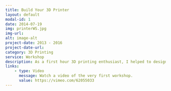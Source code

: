 ```yaml
---
title: Build Your 3D Printer
layout: default
modal-id: 1
date: 2014-07-19
img: printerWS.jpg
img-url:
alt: image-alt
project-date: 2013 - 2016
project-date-url:
category: 3D Printing
service: Workshop
description: As a first hour 3D printing enthusiast, I helped to design and develop the i3 Berlin and gave 100+ Workshops where participants build a 3D printer from our building kit.
links:
    - type: Video
      message: Watch a video of the very first workshop.
      value: https://vimeo.com/62055033
---
```

